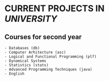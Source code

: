 # CURRENT PROJECTS IN *UNIVERSITY* #
## Courses for second year ##
    - Databases (db)
    - Computer Arhitecture (asc)
    - Logical and Functional Programming (plf)
    - Dynamical Systems
    - Statistics (stats)
    - Advanced Programming Techniques (java)
    - English
